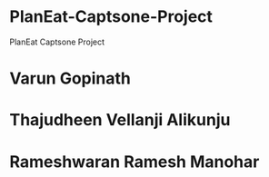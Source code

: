 # PlanEat-Captsone-Project

PlanEat Captsone Project

# Varun Gopinath

# Thajudheen Vellanji Alikunju

# Rameshwaran Ramesh Manohar

